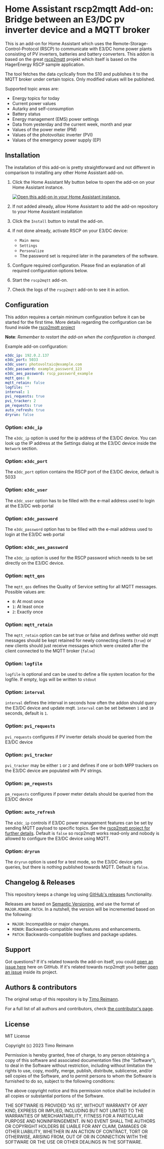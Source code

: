 # Home Assistant rscp2mqtt Add-on: Bridge between an E3/DC pv inverter device and a MQTT broker

This is an add-on for Home Assistant which uses the Remote-Storage-Control-Protocol (RSCP) to communicate with E3/DC
home power plants consisting of PV inverters, batteries and battery converters. This addon is based on the great
[rscp2mqtt][rscp2mqtt] projekt which itself is based on the HagerEnergy RSCP sample application.

The tool fetches the data cyclically from the S10 and publishes it to the MQTT broker under certain topics. Only
modified values will be published.

Supported topic areas are:

- Energy topics for today
- Current power values
- Autarky and self-consumption
- Battery status
- Energy management (EMS) power settings
- Data from yesterday and the current week, month and year
- Values of the power meter (PM)
- Values of the photovoltaic inverter (PVI)
- Values of the emergency power supply (EP)

## Installation

The installation of this add-on is pretty straightforward and not different in comparison to installing any other
Home Assistant add-on.

1. Click the Home Assistant My button below to open the add-on on your Home
   Assistant instance.

   [![Open this add-on in your Home Assistant instance.][addon-badge]][addon]

2. If not added already, allow Home Assistant to add the add-on repository to your Home Assistant installation
3. Click the `Install` button to install the add-on.
4. If not done already, activate RSCP on your E3/DC device:
    - `Main menu`
    - `Settings`
    - `Personalize`
    - The password set is required later in the parameters of the software.
5. Configure required configuration. Please find an explanation of all required configuration options below.
6. Start the `rscp2mqtt` add-on.
7. Check the logs of the `rscp2mqtt` add-on to see it in action.

## Configuration

This addon requires a certain minimum configuration before it can be started for the first time. More details regarding
the configuration can be found inside the [rscp2mqtt project][rscp2mqtt-config]

**Note**: _Remember to restart the add-on when the configuration is changed._

Example add-on configuration:

```yaml
e3dc_ip: 192.0.2.137
e3dc_port: 5033
e3dc_user: photovoltaic@example.com
e3dc_password: example_password_123
e3dc_aes_password: rscp_password_example
mqtt_qos: 0
mqtt_retain: false
logfile: ""
interval: 1
pvi_requests: true
pvi_tracker: 2
pm_requests: true
auto_refresh: true
dryrun: false
```

### Option: `e3dc_ip`

The `e3dc_ip` option is used for the ip address of the E3/DC device. You can look up the IP address at the Settings
dialog at the E3/DC device inside the `Network` section.

### Option: `e3dc_port`

The `e3dc_port` option contains the RSCP port of the E3/DC device, default is 5033

### Option: `e3dc_user`

The `e3dc_user` option has to be filled with the e-mail address used to login at the E3/DC web portal

### Option: `e3dc_password`

The `e3dc_password` option has to be filled with the e-mail address used to login at the E3/DC web portal

### Option: `e3dc_aes_password`

The `e3dc_ip` option is used for the RSCP password which needs to be set directly on the E3/DC device.

### Option: `mqtt_qos`

The `mqtt_qos` defines the Quality of Service setting for all MQTT messages. Possible values are:

- `0`:  At most once
- `1`: At least once
- `2`:  Exactly once

### Option: `mqtt_retain`

The `mqtt_retain` option can be set true or false and defines wether old mqtt messages should be kept retained for newly
connecting clients (`true`) or new clients should just receive messages which were created after the client connected
to the MQTT broker (`false`)

### Option: `logfile`

`logfile` is optional and can be used to define a file system location for the logfile. If empty, logs will be written
to `stdout`

### Option: `interval`

`interval` defines the interval in seconds how often the addon should query the E3/DC device and update mqtt. `ìnterval`
can be set between `1` and `10` seconds, default is `1`.

### Option: `pvi_requests`

`pvi_requests` configures if PV inverter details should be queried from the E3/DC device

### Option: `pvi_tracker`

`pvi_tracker` may be either `1` or `2` and defines if one or both MPP trackers on the E3/DC device are populated with
PV strings.

### Option: `pm_requests`

`pm_requests` configures if power meter details should be queried from the E3/DC device

### Option: `auto_refresh`

The `e3dc_ip` controls if E3/DC power management features can be set by sending MQTT payload to specific topics. See
the [rscp2mqtt project for further details][rscp2mqtt-pm]. Default is `false` so rscp2mqtt works read-only and nobody
is allowed to configure the E3/DC device using MQTT.

### Option: `dryrun`

The `dryrun` option is used for a test mode, so the E3/DC device gets queries, but there is nothing published towards
MQTT. Default is `false`.

## Changelog & Releases

This repository keeps a change log using [GitHub's releases][releases]
functionality.

Releases are based on [Semantic Versioning][semver], and use the format
of `MAJOR.MINOR.PATCH`. In a nutshell, the version will be incremented
based on the following:

- `MAJOR`: Incompatible or major changes.
- `MINOR`: Backwards-compatible new features and enhancements.
- `PATCH`: Backwards-compatible bugfixes and package updates.

## Support

Got questions? If it's related towards the add-on itself, you could [open an issue here][issue] here on GitHub.
If it's related towards rscp2mqtt you better [open an issue][rscp2mqtt-issue] inside its project.

## Authors & contributors

The original setup of this repository is by [Timo Reimann][goebelmeier].

For a full list of all authors and contributors, check [the contributor's page][contributors].

## License

MIT License

Copyright (c) 2023 Timo Reimann

Permission is hereby granted, free of charge, to any person obtaining a copy
of this software and associated documentation files (the "Software"), to deal
in the Software without restriction, including without limitation the rights
to use, copy, modify, merge, publish, distribute, sublicense, and/or sell
copies of the Software, and to permit persons to whom the Software is
furnished to do so, subject to the following conditions:

The above copyright notice and this permission notice shall be included in all
copies or substantial portions of the Software.

THE SOFTWARE IS PROVIDED "AS IS", WITHOUT WARRANTY OF ANY KIND, EXPRESS OR
IMPLIED, INCLUDING BUT NOT LIMITED TO THE WARRANTIES OF MERCHANTABILITY,
FITNESS FOR A PARTICULAR PURPOSE AND NONINFRINGEMENT. IN NO EVENT SHALL THE
AUTHORS OR COPYRIGHT HOLDERS BE LIABLE FOR ANY CLAIM, DAMAGES OR OTHER
LIABILITY, WHETHER IN AN ACTION OF CONTRACT, TORT OR OTHERWISE, ARISING FROM,
OUT OF OR IN CONNECTION WITH THE SOFTWARE OR THE USE OR OTHER DEALINGS IN THE
SOFTWARE.

[addon-badge]: https://my.home-assistant.io/badges/supervisor_addon.svg
[addon]: https://my.home-assistant.io/redirect/supervisor_addon/?addon=rscp2mqtt&repository_url=https%3A%2F%2Fgithub.com%2Fgoebelmeier%2Fha-addons
[contributors]: https://github.com/goebelmeier/ha-addons/graphs/contributors
[goebelmeier]: https://github.com/goebelmeier/
[issue]: https://github.com/goebelmeier/ha-addons/issues
[releases]: https://github.com/goebelmeier/ha-addons/releases
[semver]: http://semver.org/spec/v2.0.0.html
[rscp2mqtt]: https://github.com/pvtom/rscp2mqtt
[rscp2mqtt-config]: https://github.com/pvtom/rscp2mqtt/#configuration--test
[rscp2mqtt-pm]: https://github.com/pvtom/rscp2mqtt/#power-management
[rscp2mqtt-issue]: https://github.com/pvtom/rscp2mqtt/issue
